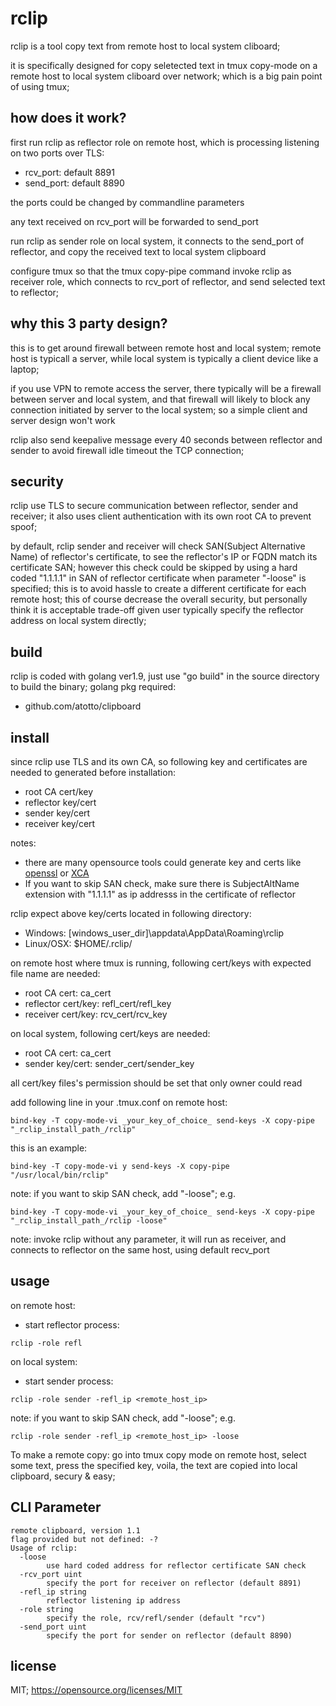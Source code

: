# rclip
rclip is a tool copy text from remote host to local system cliboard; 

it is specifically designed for copy seletected text in tmux copy-mode on a remote host to local system cliboard over network; which is a big pain point of using tmux;

## how does it work?
first run rclip as reflector role on remote host, which is processing listening on two ports over TLS:
* rcv_port: default 8891
* send_port: default 8890

the ports could be changed by commandline parameters

any text received on rcv_port will be forwarded to send_port   

run rclip as sender role on local system, it connects to the send_port of reflector, and copy the received text to local system clipboard

configure tmux so that the tmux copy-pipe command invoke rclip as receiver role, which connects to rcv_port of reflector, and send selected text to reflector;

## why this 3 party design?
this is to get around firewall between remote host and local system; remote host is typicall a server, while local system is typically a client device like a laptop;

if you use VPN to remote access the server, there typically will be a firewall between server and local system, and that firewall will likely to block any connection initiated by server to the local system; so a simple client and server design won't work

rclip also send keepalive message every 40 seconds between reflector and sender to avoid firewall idle timeout the TCP connection;



## security

rclip use TLS to secure communication between reflector, sender and receiver; it also uses client authentication with its own root CA to prevent spoof;

by default, rclip sender and receiver will check SAN(Subject Alternative Name) of reflector's certificate, to see the reflector's IP or FQDN match its certificate SAN; however this check could be skipped by using a hard coded "1.1.1.1" in SAN of reflector certificate when parameter "-loose" is specified; this is to avoid hassle to create a different certificate for each remote host; this of course decrease the overall security, but personally think it is acceptable trade-off given user typically specify the reflector address on local system directly;

## build
rclip is coded with golang ver1.9, just use "go build" in the source directory to build the binary;
golang pkg required:
* github.com/atotto/clipboard

## install
since rclip use TLS and its own CA, so following key and certificates are needed to generated before installation:
* root CA cert/key
* reflector key/cert
* sender key/cert
* receiver key/cert

notes:
  * there are many opensource tools could generate key and certs like [openssl](https://www.openssl.org/) or [XCA](http://xca.sourceforge.net/)
  * If you want to skip SAN check, make sure there is SubjectAltName extension with "1.1.1.1" as ip addresss in the certificate of reflector


rclip expect above key/certs located in following directory:
* Windows: [windows_user_dir]\appdata\AppData\Roaming\rclip
* Linux/OSX: $HOME/.rclip/


on remote host where tmux is running, following cert/keys with expected file name are needed:
* root CA cert: ca_cert
* reflector cert/key: refl_cert/refl_key
* receiver cert/key: rcv_cert/rcv_key

on local system, following cert/keys are needed:
* root CA cert: ca_cert
* sender key/cert: sender_cert/sender_key

all cert/key files's permission should be set that only owner could read

add following line in your .tmux.conf on remote host:
```
bind-key -T copy-mode-vi _your_key_of_choice_ send-keys -X copy-pipe "_rclip_install_path_/rclip"
```
this is an example:
```
bind-key -T copy-mode-vi y send-keys -X copy-pipe "/usr/local/bin/rclip"
```
note: if you want to skip SAN check, add "-loose"; e.g. 
```
bind-key -T copy-mode-vi _your_key_of_choice_ send-keys -X copy-pipe "_rclip_install_path_/rclip -loose"
```
note: invoke rclip without any parameter, it will run as receiver, and connects to reflector on the same host, using default recv_port

## usage
on remote host:
* start reflector process: 
```
rclip -role refl
``` 

on local system:
* start sender process: 
```
rclip -role sender -refl_ip <remote_host_ip>
```
note: if you want to skip SAN check, add "-loose"; e.g.
```
rclip -role sender -refl_ip <remote_host_ip> -loose
```

To make a remote copy: go into tmux copy mode on remote host, select some text, press the specified key, voila, the text are copied into local clipboard, secury & easy;

## CLI Parameter
```
remote clipboard, version 1.1
flag provided but not defined: -?
Usage of rclip:
  -loose
        use hard coded address for reflector certificate SAN check
  -rcv_port uint
        specify the port for receiver on reflector (default 8891)
  -refl_ip string
        reflector listening ip address
  -role string
        specify the role, rcv/refl/sender (default "rcv")
  -send_port uint
        specify the port for sender on reflector (default 8890)
```


## license
MIT; https://opensource.org/licenses/MIT

